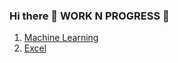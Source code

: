 ### Hi there 👋 WORK N PROGRESS 🚧

<!--
**Pogeyann/pogeyann** is a ✨ _special_ ✨ repository because its `README.md` (this file) appears on your GitHub profile.

Here are some ideas to get you started:

- 🔭 I’m currently working on Data
- 🌱 I’m currently learning Deep learning,NLP
- 👯 I’m looking to collaborate on Machine learning
- 🤔 I’m looking for help with Machine Learning
- 💬 Ask me about Data
- 📫 How to reach me: 
- 😄 Pronouns: 
- ⚡ Fun fact: ...
-->
1. [Machine Learning](ML_Projects)
2. [Excel](Excel_Projects)
